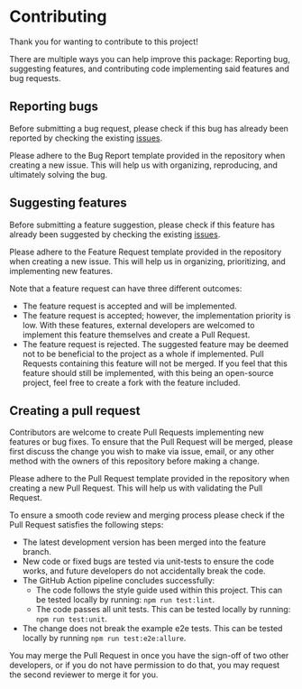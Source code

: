 # Contributing

Thank you for wanting to contribute to this project!

There are multiple ways you can help improve this package: Reporting bug, suggesting features, and contributing code implementing said features and bug requests.

## Reporting bugs

Before submitting a bug request, please check if this bug has already been reported by checking the existing [issues](https://github.com/isaaceindhoven/testcafe-reporter-allure/labels/bug).

Please adhere to the Bug Report template provided in the repository when creating a new issue. This will help us with organizing, reproducing, and ultimately solving the bug.

## Suggesting features

Before submitting a feature suggestion, please check if this feature has already been suggested by checking the existing [issues](https://github.com/isaaceindhoven/testcafe-reporter-allure/labels/feature).

Please adhere to the Feature Request template provided in the repository when creating a new issue. This will help us in organizing, prioritizing, and implementing new features. 

Note that a feature request can have three different  outcomes:
- The feature request is accepted and will be implemented.
- The feature request is accepted; however, the implementation priority is low. With these features, external developers are welcomed to implement this feature themselves and create a Pull Request.
- The feature request is rejected. The suggested feature may be deemed not to be beneficial to the project as a whole if implemented. Pull Requests containing this feature will not be merged. If you feel that this feature should still be implemented, with this being an open-source project, feel free to create a fork with the feature included.

## Creating a pull request

Contributors are welcome to create Pull Requests implementing new features or bug fixes. To ensure that the Pull Request will be merged, please first discuss the change you wish to make via issue, email, or any other method with the owners of this repository before making a change. 

Please adhere to the Pull Request template provided in the repository when creating a new Pull Request. This will help us with validating the Pull Request. 

To ensure a smooth code review and merging process please check if the Pull Request satisfies the following steps:
- The latest development version has been merged into the feature branch.
- New code or fixed bugs are tested via unit-tests to ensure the code works, and future developers do not accidentally break the code.
- The GitHub Action pipeline concludes successfully:
  - The code follows the style guide used within this project. This can be tested locally by running: `npm run test:lint`.
  - The code passes all unit tests. This can be tested locally by running: `npm run test:unit`.
- The change does not break the example e2e tests. This can be tested locally by running `npm run test:e2e:allure`.

You may merge the Pull Request in once you have the sign-off of two other developers, or if you do not have permission to do that, you may request the second reviewer to merge it for you.
